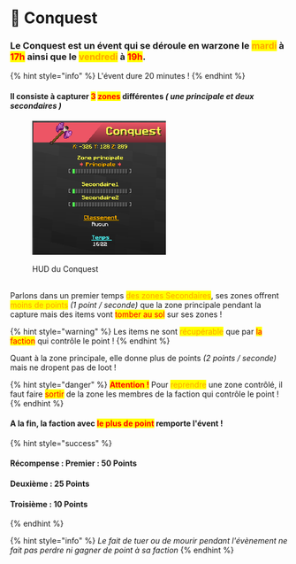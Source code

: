 # 🚩 Conquest

### Le Conquest est un évent qui se déroule en warzone le <mark style="color:orange;">mardi</mark> à <mark style="color:red;">17h</mark> ainsi que le <mark style="color:orange;">vendredi</mark> à <mark style="color:red;">19h</mark>.

{% hint style="info" %}
L'évent dure 20 minutes !
{% endhint %}

#### Il consiste à capturer <mark style="color:red;">3</mark> <mark style="color:red;">zones</mark> différentes _( une principale et deux secondaires )_&#x20;

<figure><img src="../../.gitbook/assets/image (7) (2).png" alt=""><figcaption><p>HUD du Conquest</p></figcaption></figure>

\
Parlons dans un premier temps <mark style="color:orange;">des zones Secondaires</mark>, ses zones offrent <mark style="color:orange;">moins de points</mark> _(1 point / seconde)_ que la zone principale pendant la capture mais des items vont <mark style="color:red;">tomber au sol</mark> sur ses zones !

{% hint style="warning" %}
Les items ne sont <mark style="color:orange;">récupérable</mark> que par <mark style="color:red;">la faction</mark> qui contrôle le point !
{% endhint %}

Quant à la zone principale, elle donne plus de points _(2 points / seconde)_ mais ne dropent pas de loot !

{% hint style="danger" %}
<mark style="color:red;">**Attention !**</mark> Pour <mark style="color:orange;">reprendre</mark> une zone contrôlé, il faut faire <mark style="color:red;">sortir</mark> de la zone les membres de la faction qui contrôle le point !
{% endhint %}

#### A la fin, la faction avec <mark style="color:red;">le plus de point</mark> remporte l'évent ! 

{% hint style="success" %}
#### Récompense : Premier : 50 Points

#### &#x20;                              Deuxième : 25 Points

#### &#x20;                              Troisième : 10 Points
{% endhint %}

{% hint style="info" %}
_Le fait de tuer ou de mourir pendant l'évènement ne fait pas perdre ni gagner de point à sa faction_
{% endhint %}
